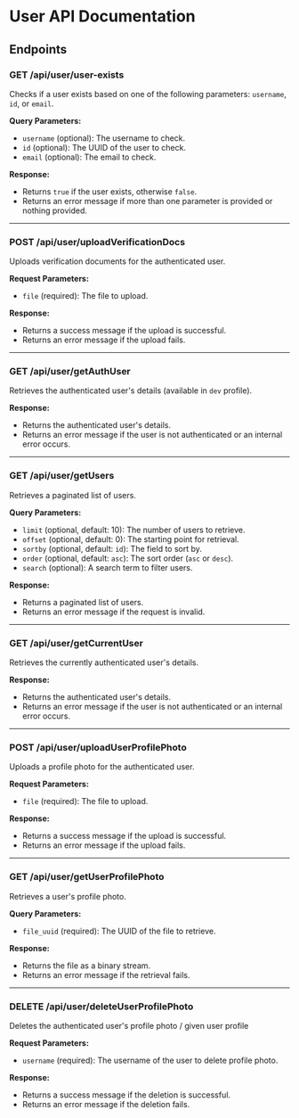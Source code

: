 # User API Documentation

## Endpoints

### GET /api/user/user-exists
Checks if a user exists based on one of the following parameters: `username`, `id`, or `email`.

**Query Parameters:**
- `username` (optional): The username to check.
- `id` (optional): The UUID of the user to check.
- `email` (optional): The email to check.

**Response:**
- Returns `true` if the user exists, otherwise `false`.
- Returns an error message if more than one parameter is provided or nothing provided.

---

### POST /api/user/uploadVerificationDocs
Uploads verification documents for the authenticated user.

**Request Parameters:**
- `file` (required): The file to upload.

**Response:**
- Returns a success message if the upload is successful.
- Returns an error message if the upload fails.

---

### GET /api/user/getAuthUser
Retrieves the authenticated user's details (available in `dev` profile).

**Response:**
- Returns the authenticated user's details.
- Returns an error message if the user is not authenticated or an internal error occurs.

---

### GET /api/user/getUsers
Retrieves a paginated list of users.

**Query Parameters:**
- `limit` (optional, default: 10): The number of users to retrieve.
- `offset` (optional, default: 0): The starting point for retrieval.
- `sortby` (optional, default: `id`): The field to sort by.
- `order` (optional, default: `asc`): The sort order (`asc` or `desc`).
- `search` (optional): A search term to filter users.

**Response:**
- Returns a paginated list of users.
- Returns an error message if the request is invalid.

---

### GET /api/user/getCurrentUser
Retrieves the currently authenticated user's details.

**Response:**
- Returns the authenticated user's details.
- Returns an error message if the user is not authenticated or an internal error occurs.

---

### POST /api/user/uploadUserProfilePhoto
Uploads a profile photo for the authenticated user.

**Request Parameters:**
- `file` (required): The file to upload.

**Response:**
- Returns a success message if the upload is successful.
- Returns an error message if the upload fails.

---

### GET /api/user/getUserProfilePhoto
Retrieves a user's profile photo.

**Query Parameters:**
- `file_uuid` (required): The UUID of the file to retrieve.

**Response:**
- Returns the file as a binary stream.
- Returns an error message if the retrieval fails.

---

### DELETE /api/user/deleteUserProfilePhoto
Deletes the authenticated user's profile photo / given user profile 

**Request Parameters:**
- `username` (required): The username of the user to delete profile photo.

**Response:**
- Returns a success message if the deletion is successful.
- Returns an error message if the deletion fails.